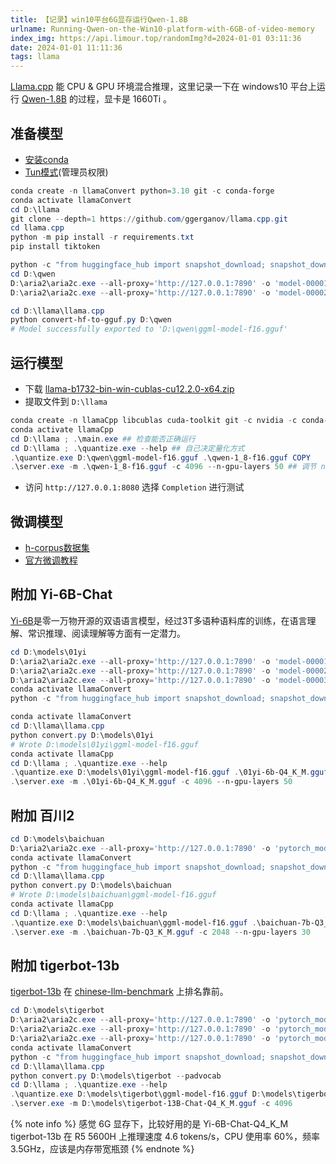 ```yaml
---
title: 【记录】win10平台6G显存运行Qwen-1.8B
urlname: Running-Qwen-on-the-Win10-platform-with-6GB-of-video-memory
index_img: https://api.limour.top/randomImg?d=2024-01-01 03:11:36
date: 2024-01-01 11:11:36
tags: llama
---
```

[Llama.cpp](https://github.com/ggerganov/llama.cpp) 能 CPU & GPU 环境混合推理，这里记录一下在 windows10 平台上运行 [Qwen-1.8B](https://huggingface.co/Qwen/Qwen-1_8B) 的过程，显卡是 1660Ti 。
## 准备模型
+ [安装conda](/-ji-lu--an-zhuang-conda-bing-geng-huan-qing-hua-yuan)
+ [Tun模式](/Use-Tunnel-to-speed-up-the-connection-of-VPS)(管理员权限)
```powershell
conda create -n llamaConvert python=3.10 git -c conda-forge
conda activate llamaConvert
cd D:\llama
git clone --depth=1 https://github.com/ggerganov/llama.cpp.git
cd llama.cpp
python -m pip install -r requirements.txt
pip install tiktoken
```
```powershell
python -c "from huggingface_hub import snapshot_download; snapshot_download(repo_id='Qwen/Qwen-1_8B-Chat', local_dir=r'D:\qwen', ignore_patterns=['*.h5', '*.ot', '*.msgpack', '*.safetensors'])"
cd D:\qwen
D:\aria2\aria2c.exe --all-proxy='http://127.0.0.1:7890' -o 'model-00001-of-00002.safetensors' "https://huggingface.co/Qwen/Qwen-1_8B-Chat/resolve/main/model-00001-of-00002.safetensors?download=true"
D:\aria2\aria2c.exe --all-proxy='http://127.0.0.1:7890' -o 'model-00002-of-00002.safetensors' "https://huggingface.co/Qwen/Qwen-1_8B-Chat/resolve/main/model-00002-of-00002.safetensors?download=true"
```
```powershell
cd D:\llama\llama.cpp
python convert-hf-to-gguf.py D:\qwen
# Model successfully exported to 'D:\qwen\ggml-model-f16.gguf'
```
## 运行模型
+ 下载 [llama-b1732-bin-win-cublas-cu12.2.0-x64.zip](https://github.com/ggerganov/llama.cpp/releases)
+ 提取文件到 `D:\llama`
```powershell
conda create -n llamaCpp libcublas cuda-toolkit git -c nvidia -c conda-forge
conda activate llamaCpp
cd D:\llama ; .\main.exe ## 检查能否正确运行
cd D:\llama ; .\quantize.exe --help ## 自己决定量化方式
.\quantize.exe D:\qwen\ggml-model-f16.gguf .\qwen-1_8-f16.gguf COPY
.\server.exe -m .\qwen-1_8-f16.gguf -c 4096 --n-gpu-layers 50 ## 调节 n-gpu-layers 平衡 CPU & GPU
```
+ 访问 `http://127.0.0.1:8080` 选择 `Completion` 进行测试
## 微调模型
+ [h-corpus数据集](https://huggingface.co/datasets/a686d380/h-corpus-2023)
+ [官方微调教程](https://github.com/QwenLM/Qwen/blob/main/README_CN.md#微调)
## 附加 Yi-6B-Chat
[Yi-6B](https://huggingface.co/01-ai/Yi-6B-Chat)是零一万物开源的双语语言模型，经过3T多语种语料库的训练，在语言理解、常识推理、阅读理解等方面有一定潜力。
```powershell
cd D:\models\01yi
D:\aria2\aria2c.exe --all-proxy='http://127.0.0.1:7890' -o 'model-00001-of-00003.safetensors' "https://huggingface.co/01-ai/Yi-6B-Chat/resolve/main/model-00001-of-00003.safetensors?download=true"
D:\aria2\aria2c.exe --all-proxy='http://127.0.0.1:7890' -o 'model-00002-of-00003.safetensors' "https://huggingface.co/01-ai/Yi-6B-Chat/resolve/main/model-00002-of-00003.safetensors?download=true"
D:\aria2\aria2c.exe --all-proxy='http://127.0.0.1:7890' -o 'model-00003-of-00003.safetensors'  https://huggingface.co/01-ai/Yi-6B-Chat/resolve/main/model-00003-of-00003.safetensors?download=true
conda activate llamaConvert
python -c "from huggingface_hub import snapshot_download; snapshot_download(repo_id='01-ai/Yi-6B-Chat', local_dir=r'D:\models\01yi', ignore_patterns=['*.h5', '*.ot', '*.msgpack', '*.safetensors'])"
```
```powershell
conda activate llamaConvert
cd D:\llama\llama.cpp
python convert.py D:\models\01yi
# Wrote D:\models\01yi\ggml-model-f16.gguf
conda activate llamaCpp
cd D:\llama ; .\quantize.exe --help
.\quantize.exe D:\models\01yi\ggml-model-f16.gguf .\01yi-6b-Q4_K_M.gguf Q4_K_M
.\server.exe -m .\01yi-6b-Q4_K_M.gguf -c 4096 --n-gpu-layers 50
```
## 附加 百川2
```powershell
cd D:\models\baichuan
D:\aria2\aria2c.exe --all-proxy='http://127.0.0.1:7890' -o 'pytorch_model.bin' "https://huggingface.co/baichuan-inc/Baichuan2-7B-Chat/resolve/main/pytorch_model.bin?download=true"
conda activate llamaConvert
python -c "from huggingface_hub import snapshot_download; snapshot_download(repo_id='baichuan-inc/Baichuan2-7B-Chat', local_dir=r'D:\models\baichuan', ignore_patterns=['*.h5', '*.bin', '*.ot', '*.msgpack', '*.safetensors'])"
cd D:\llama\llama.cpp
python convert.py D:\models\baichuan
# Wrote D:\models\baichuan\ggml-model-f16.gguf
conda activate llamaCpp
cd D:\llama ; .\quantize.exe --help
.\quantize.exe D:\models\baichuan\ggml-model-f16.gguf .\baichuan-7b-Q3_K_M.gguf Q3_K_M
.\server.exe -m .\baichuan-7b-Q3_K_M.gguf -c 2048 --n-gpu-layers 30
```
## 附加 tigerbot-13b
[tigerbot-13b](https://huggingface.co/TigerResearch/tigerbot-13b-chat-v5) 在 [chinese-llm-benchmark](https://github.com/jeinlee1991/chinese-llm-benchmark) 上排名靠前。
```powershell
cd D:\models\tigerbot
D:\aria2\aria2c.exe --all-proxy='http://127.0.0.1:7890' -o 'pytorch_model-00001-of-00003.bin' --max-download-limit=6M "https://huggingface.co/TigerResearch/tigerbot-13b-chat-v5/resolve/main/pytorch_model-00001-of-00003.bin?download=true"
D:\aria2\aria2c.exe --all-proxy='http://127.0.0.1:7890' -o 'pytorch_model-00002-of-00003.bin' --max-download-limit=6M "https://huggingface.co/TigerResearch/tigerbot-13b-chat-v5/resolve/main/pytorch_model-00002-of-00003.bin?download=true"
D:\aria2\aria2c.exe --all-proxy='http://127.0.0.1:7890' -o 'pytorch_model-00003-of-00003.bin' --max-download-limit=6M "https://huggingface.co/TigerResearch/tigerbot-13b-chat-v5/resolve/main/pytorch_model-00003-of-00003.bin?download=true"
conda activate llamaConvert
python -c "from huggingface_hub import snapshot_download; snapshot_download(repo_id='TigerResearch/tigerbot-13b-chat-v5', local_dir=r'D:\models\tigerbot', ignore_patterns=['*.h5', '*.bin', '*.ot', '*.msgpack', '*.safetensors'])"
cd D:\llama\llama.cpp
python convert.py D:\models\tigerbot --padvocab
cd D:\llama ; .\quantize.exe --help
.\quantize.exe D:\models\tigerbot\ggml-model-f16.gguf D:\models\tigerbot-13B-Chat-Q4_K_M.gguf Q4_K_M
.\server.exe -m D:\models\tigerbot-13B-Chat-Q4_K_M.gguf -c 4096
```
{% note info %}
感觉 6G 显存下，比较好用的是 Yi-6B-Chat-Q4_K_M
tigerbot-13b 在 R5 5600H 上推理速度 4.6 tokens/s，CPU 使用率 60%，频率 3.5GHz，应该是内存带宽瓶颈
{% endnote %}